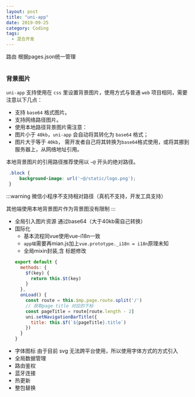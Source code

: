 ```yaml
---
layout: post
title: "uni-app"
date: 2019-09-25
category: Coding
tags: 
  - 混合开发
---
```


路由
根据pages.json统一管理
```json

```
### 背景图片
`uni-app` 支持使用在 `css` 里设置背景图片，使用方式与普通 `web` 项目相同，需要注意以下几点：

- 支持 `base64` 格式图片。
- 支持网络路径图片。
- 使用本地路径背景图片需注意：
- 图片小于 `40kb`，`uni-app` 会自动将其转化为 `base64` 格式；
- 图片大于等于 `40kb`， 需开发者自己将其转换为`base64`格式使用，或将其挪到服务器上，从网络地址引用。

本地背景图片的引用路径推荐使用以 `~@` 开头的绝对路径。
```css
 .block {
     background-image: url('~@/static/logo.png');
 }
```
:::warning
微信小程序不支持相对路径（真机不支持，开发工具支持）

其他端使用本地背景图片作为背景图没有限制
:::


- 全局引入图片资源 通过base64（大于40kb需自己转换）
- 国际化
  - 基本流程同vue使用vue-i18n一致
  - `app端`需要再mian.js加上`vue.prototype._i18n = i18n`原理未知
  - 全局mixin封装,含 标题修改
  ```js
  export default {
    methods: {
      $f(key) {
        return this.$t(key)
      }
    },
    onLoad() {
      const route = this.$mp.page.route.split('/')
      // 获取page title 对应的下标 
      const pageTitle = route[route.length - 2]
      uni.setNavigationBarTitle({
        title: this.$f(`${pageTitle}.title`)
      })
    }
  }
  ```
- 字体图标
  由于目前 svg 无法跨平台使用，所以使用字体方式的方式引入
- 全局数据管理
- 路由鉴权
- 蓝牙连接
- 热更新
- 整包替换

